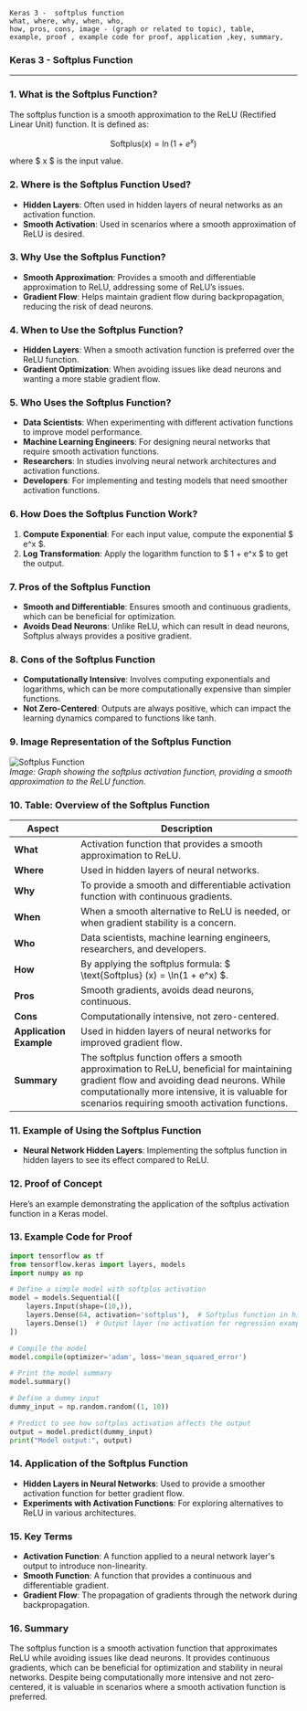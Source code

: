 ```code
Keras 3 -  softplus function
what, where, why, when, who, 
how, pros, cons, image - (graph or related to topic), table,
example, proof , example code for proof, application ,key, summary,
```

### **Keras 3 - Softplus Function**

---

### **1. What is the Softplus Function?**
The softplus function is a smooth approximation to the ReLU (Rectified Linear Unit) function. It is defined as:

$$ \text{Softplus}(x) = \ln(1 + e^x) $$

where $ x $ is the input value.

### **2. Where is the Softplus Function Used?**
- **Hidden Layers**: Often used in hidden layers of neural networks as an activation function.
- **Smooth Activation**: Used in scenarios where a smooth approximation of ReLU is desired.

### **3. Why Use the Softplus Function?**
- **Smooth Approximation**: Provides a smooth and differentiable approximation to ReLU, addressing some of ReLU’s issues.
- **Gradient Flow**: Helps maintain gradient flow during backpropagation, reducing the risk of dead neurons.

### **4. When to Use the Softplus Function?**
- **Hidden Layers**: When a smooth activation function is preferred over the ReLU function.
- **Gradient Optimization**: When avoiding issues like dead neurons and wanting a more stable gradient flow.

### **5. Who Uses the Softplus Function?**
- **Data Scientists**: When experimenting with different activation functions to improve model performance.
- **Machine Learning Engineers**: For designing neural networks that require smooth activation functions.
- **Researchers**: In studies involving neural network architectures and activation functions.
- **Developers**: For implementing and testing models that need smoother activation functions.

### **6. How Does the Softplus Function Work?**
1. **Compute Exponential**: For each input value, compute the exponential $ e^x $.
2. **Log Transformation**: Apply the logarithm function to $ 1 + e^x $ to get the output.

### **7. Pros of the Softplus Function**
- **Smooth and Differentiable**: Ensures smooth and continuous gradients, which can be beneficial for optimization.
- **Avoids Dead Neurons**: Unlike ReLU, which can result in dead neurons, Softplus always provides a positive gradient.

### **8. Cons of the Softplus Function**
- **Computationally Intensive**: Involves computing exponentials and logarithms, which can be more computationally expensive than simpler functions.
- **Not Zero-Centered**: Outputs are always positive, which can impact the learning dynamics compared to functions like tanh.

### **9. Image Representation of the Softplus Function**

![Softplus Function](https://i.imgur.com/5iFnzq1.png)  
*Image: Graph showing the softplus activation function, providing a smooth approximation to the ReLU function.*

### **10. Table: Overview of the Softplus Function**

| **Aspect**              | **Description**                                                                 |
|-------------------------|---------------------------------------------------------------------------------|
| **What**                | Activation function that provides a smooth approximation to ReLU.              |
| **Where**               | Used in hidden layers of neural networks.                                        |
| **Why**                 | To provide a smooth and differentiable activation function with continuous gradients. |
| **When**                | When a smooth alternative to ReLU is needed, or when gradient stability is a concern. |
| **Who**                 | Data scientists, machine learning engineers, researchers, and developers.       |
| **How**                 | By applying the softplus formula: $ \text{Softplus} (x) = \ln(1 + e^x) $.    |
| **Pros**                | Smooth gradients, avoids dead neurons, continuous.                              |
| **Cons**                | Computationally intensive, not zero-centered.                                   |
| **Application Example** | Used in hidden layers of neural networks for improved gradient flow.            |
| **Summary**             | The softplus function offers a smooth approximation to ReLU, beneficial for maintaining gradient flow and avoiding dead neurons. While computationally more intensive, it is valuable for scenarios requiring smooth activation functions. |

### **11. Example of Using the Softplus Function**
- **Neural Network Hidden Layers**: Implementing the softplus function in hidden layers to see its effect compared to ReLU.

### **12. Proof of Concept**
Here’s an example demonstrating the application of the softplus activation function in a Keras model.

### **13. Example Code for Proof**

```python
import tensorflow as tf
from tensorflow.keras import layers, models
import numpy as np

# Define a simple model with softplus activation
model = models.Sequential([
    layers.Input(shape=(10,)),
    layers.Dense(64, activation='softplus'),  # Softplus function in hidden layer
    layers.Dense(1)  # Output layer (no activation for regression example)
])

# Compile the model
model.compile(optimizer='adam', loss='mean_squared_error')

# Print the model summary
model.summary()

# Define a dummy input
dummy_input = np.random.random((1, 10))

# Predict to see how softplus activation affects the output
output = model.predict(dummy_input)
print("Model output:", output)
```

### **14. Application of the Softplus Function**
- **Hidden Layers in Neural Networks**: Used to provide a smoother activation function for better gradient flow.
- **Experiments with Activation Functions**: For exploring alternatives to ReLU in various architectures.

### **15. Key Terms**
- **Activation Function**: A function applied to a neural network layer's output to introduce non-linearity.
- **Smooth Function**: A function that provides a continuous and differentiable gradient.
- **Gradient Flow**: The propagation of gradients through the network during backpropagation.

### **16. Summary**
The softplus function is a smooth activation function that approximates ReLU while avoiding issues like dead neurons. It provides continuous gradients, which can be beneficial for optimization and stability in neural networks. Despite being computationally more intensive and not zero-centered, it is valuable in scenarios where a smooth activation function is preferred.